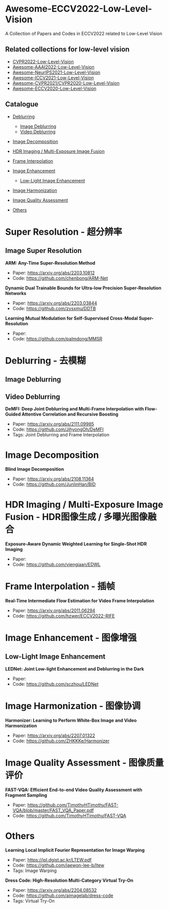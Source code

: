 # Awesome-ECCV2022-Low-Level-Vision
A Collection of Papers and Codes in ECCV2022 related to Low-Level Vision

## Related collections for low-level vision
- [CVPR2022-Low-Level-Vision](https://github.com/DarrenPan/CVPR2022-Low-Level-Vision)
- [Awesome-AAAI2022-Low-Level-Vision](https://github.com/DarrenPan/Awesome-AAAI2022-Low-Level-Vision)
- [Awesome-NeurIPS2021-Low-Level-Vision](https://github.com/DarrenPan/Awesome-NeurIPS2021-Low-Level-Vision)
- [Awesome-ICCV2021-Low-Level-Vision](https://github.com/Kobaayyy/Awesome-ICCV2021-Low-Level-Vision)
- [Awesome-CVPR2021/CVPR2020-Low-Level-Vision](https://github.com/Kobaayyy/Awesome-CVPR2021-CVPR2020-Low-Level-Vision)
- [Awesome-ECCV2020-Low-Level-Vision](https://github.com/Kobaayyy/Awesome-ECCV2020-Low-Level-Vision)


## Catalogue

<!--

- [Image Restoration](#ImageRetoration)
  - [Burst Restoration](#BurstRestoration)
  - [Video Restoration](#VideoRestoration)

- [Super Resolution](#SuperResolution)
  - [Image Super Resolution](#ImageSuperResolution)
  - [Video Super Resolution](#VideoSuperResolution)
- [Image Rescaling](#Rescaling)

- [Denoising](#Denoising)
  - [Image Denoising](#ImageDenoising)
  - [Video Denoising](#VideoDenoising)
-->

- [Deblurring](#Deblurring)
  - [Image Deblurring](#ImageDeblurring)
  - [Video Deblurring](#VideoDeblurring)

- [Image Decomposition](#Decomposition)

<!--
- [Deraining](#Deraining)

- [Dehazing](#Dehazing)

- [Demosaicing](#Demosaicing)
-->
- [HDR Imaging / Multi-Exposure Image Fusion](#HDR)

- [Frame Interpolation](#FrameInterpolation)

- [Image Enhancement](#Enhancement)
  - [Low-Light Image Enhancement](#LowLight)

- [Image Harmonization](#Harmonization)

<!--
- [Image Completion/Inpainting](#Inpainting)

- [Image Matting](#Matting)

- [Shadow Removal](#ShadowRemoval)

- [Relighting](#Relighting)

- [Image Stitching](#Stitching)

- [Image Compression](#ImageCompression)

-->

- [Image Quality Assessment](#ImageQualityAssessment)

<!--
- [Style Transfer](#StyleTransfer)

- [Image Editing](#ImageEditing)

- [Image Generation/Synthesis/ Image-to-Image Translation](#ImageGeneration)
  - [Video Generation](#VideoGeneration)

-->
- [Others](#Others)


<!--

<a name="ImageRetoration"></a>
# Image Restoration - 图像恢复


<a name="BurstRestoration"></a>
## Burst Restoration

<a name="VideoRestoration"></a>
## Video Restoration

-->

<a name="SuperResolution"></a>
# Super Resolution - 超分辨率
<a name="ImageSuperResolution"></a>
## Image Super Resolution

**ARM: Any-Time Super-Resolution Method**
- Paper: https://arxiv.org/abs/2203.10812
- Code: https://github.com/chenbong/ARM-Net

**Dynamic Dual Trainable Bounds for Ultra-low Precision Super-Resolution Networks**
- Paper: https://arxiv.org/abs/2203.03844
- Code: https://github.com/zysxmu/DDTB

**Learning Mutual Modulation for Self-Supervised Cross-Modal Super-Resolution**
- Paper: 
- Code: https://github.com/palmdong/MMSR


<!--

<a name="VideoSuperResolution"></a>
## Video Super Resolution


<a name="Rescaling"></a>
# Image Rescaling - 图像缩放


<a name="Denoising"></a>
# Denoising - 去噪

<a name="ImageDenoising"></a>
## Image Denoising

<a name="VideoDenoising"></a>
## Video Denoising

-->

<a name="Deblurring"></a>
# Deblurring - 去模糊
<a name="ImageDeblurring"></a>
## Image Deblurring

<a name="VideoDeblurring"></a>
## Video Deblurring

**DeMFI: Deep Joint Deblurring and Multi-Frame Interpolation with Flow-Guided Attentive Correlation and Recursive Boosting**
- Paper: https://arxiv.org/abs/2111.09985
- Code: https://github.com/JihyongOh/DeMFI
- Tags: Joint Deblurring and Frame Interpolation

<a name="Decomposition"></a>
# Image Decomposition

**Blind Image Decomposition**
- Paper: https://arxiv.org/abs/2108.11364
- Code: https://github.com/JunlinHan/BID

<!--
<a name="Deraining"></a>
# Deraining - 去雨


<a name="Dehazing"></a>
# Dehazing - 去雾


<a name="Demosaicing"></a>
# Demosaicing - 去马赛克

-->

 <a name="HDR"></a>
# HDR Imaging / Multi-Exposure Image Fusion - HDR图像生成 / 多曝光图像融合

**Exposure-Aware Dynamic Weighted Learning for Single-Shot HDR Imaging**
- Paper: 
- Code: https://github.com/viengiaan/EDWL


<a name="FrameInterpolation"></a>
# Frame Interpolation - 插帧

**Real-Time Intermediate Flow Estimation for Video Frame Interpolation**
- Paper: https://arxiv.org/abs/2011.06294
- Code: https://github.com/hzwer/ECCV2022-RIFE 


<a name="Enhancement"></a>
# Image Enhancement - 图像增强

<a name="LowLight"></a>
## Low-Light Image Enhancement

**LEDNet: Joint Low-light Enhancement and Deblurring in the Dark**
- Paper: 
- Code: https://github.com/sczhou/LEDNet


<a name="Harmonization"></a>
# Image Harmonization - 图像协调

**Harmonizer: Learning to Perform White-Box Image and Video Harmonization**
- Paper: https://arxiv.org/abs/2207.01322
- Code: https://github.com/ZHKKKe/Harmonizer

<!--
<a name="Inpainting"></a>
# Image Completion/Inpainting - 图像修复


<a name="Matting"></a>
# Image Matting - 图像抠图



<a name="ShadowRemoval"></a>
# Shadow Removal - 阴影消除


<a name="Relighting"></a>
# Relighting


<a name="Stitching"></a>
# Image Stitching - 图像拼接



<a name="ImageCompression"></a>
# Image Compression - 图像压缩

-->

<a name="ImageQualityAssessment"></a>
# Image Quality Assessment - 图像质量评价

**FAST-VQA: Efficient End-to-end Video Quality Assessment with Fragment Sampling**
- Paper: https://github.com/TimothyHTimothy/FAST-VQA/blob/master/FAST_VQA_Paper.pdf
- Code: https://github.com/TimothyHTimothy/FAST-VQA

<!--
<a name="StyleTransfer"></a>
# Style Transfer - 风格迁移


<a name="ImageEditing"></a>
# Image Editing - 图像编辑


<a name=ImageGeneration></a>
# Image Generation/Synthesis / Image-to-Image Translation - 图像生成/合成/转换


<a name="VideoGeneration"></a>
## Video Generation

-->

<a name="Others"></a>
# Others

**Learning Local Implicit Fourier Representation for Image Warping**
- Paper: https://ipl.dgist.ac.kr/LTEW.pdf
- Code: https://github.com/jaewon-lee-b/ltew
- Tags: Image Warping

**Dress Code: High-Resolution Multi-Category Virtual Try-On**
- Paper: https://arxiv.org/abs/2204.08532
- Code: https://github.com/aimagelab/dress-code
- Tags: Virtual Try-On

<!--
****
- Paper: 
- Code: 
-->
